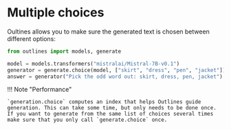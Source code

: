 # Multiple choices

Oultines allows you to make sure the generated text is chosen between different options:

```python
from outlines import models, generate

model = models.transformers("mistralai/Mistral-7B-v0.1")
generator = generate.choice(model, ["skirt", "dress", "pen", "jacket"])
answer = generator("Pick the odd word out: skirt, dress, pen, jacket")

```

!!! Note "Performance"

    `generation.choice` computes an index that helps Outlines guide generation. This can take some time, but only needs to be done once. If you want to generate from the same list of choices several times make sure that you only call `generate.choice` once.
